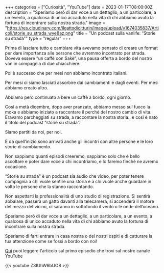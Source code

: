 +++
categories = ["Curiosità", "YouTube"]
date = 2023-01-17T08:00:00Z
description = "Speriamo però di dar voce a un dettaglio, a un particolare, a un evento, a qualcosa di unico accaduto nella vita di chi abbiamo avuto la fortuna di incontrare sulla nostra strada."
image = "https://res.cloudinary.com/ilgattodicitturin/image/upload/v1674035837/Articoli/storie_su_strada_wye8az.png"
title = "Un podcast sulla vanlife: “Storie su strada”"
type = "regular"
+++

Prima di lasciare tutto e cambiare vita avevamo pensato di creare un format per dare importanza alle persone che avremmo incontrato per strada. Doveva essere “un caffè con Sakè”, una pausa offerta a bordo del nostro van in compagnia di due chiacchiere.

Poi è successo che per mesi non abbiamo incontrato italiani.

Per mesi ci siamo lasciati assorbire dai cambiamenti e dagli eventi. Per mesi abbiamo creato altro.

Abbiamo però continuato a bere un caffè a bordo, ogni giorno.

Così a metà dicembre, dopo aver pranzato, abbiamo messo sul fuoco la moka e abbiamo iniziato a raccontare il perché del nostro cambio di vita. Eravamo parcheggiati su strada, a raccontare la nostra storia.. e così è nato il titolo del podcast “storie su strada”.

Siamo partiti da noi, per noi.

E da quell’inizio sono arrivati anche gli incontri con altre persone e le loro storie di cambiamento.

Non sappiamo quanti episodi creeremo, sappiamo solo che è bello ascoltare e poter dare voce a chi incontriamo, e lo faremo finché ne avremo occasione.

“Storie su strada" è un podcast sia audio che video, per poter tenere compagnia a chi vuole sentire una storia e a chi vuole anche guardare in volto le persone che la stanno raccontando.


Non aspettarti la professionalità di uno studio di registrazione. Si sentirà abbaiare, passerà un gatto davanti alla telecamera, si accenderà il motore del mezzo del vicino, ci saranno in sottofondo il vento o le onde dell’oceano.

Speriamo però di dar voce a un dettaglio, a un particolare, a un evento, a qualcosa di unico accaduto nella vita di chi abbiamo avuto la fortuna di incontrare sulla nostra strada.

Speriamo di farti entrare in casa nostra o dei nostri ospiti e di catturare la tua attenzione come se fossi a bordo con noi!

[Qui](https://vandipety.it/blog/storie-su-strada-ep.1-come-abbiamo-vissuto-il-cambiamento-delle-nostre-vite/) puoi leggere l'articolo sul primo episodio che trovi sul nostro canale YouTube

{{< youtube Z3IUhW6bUO8 >}}